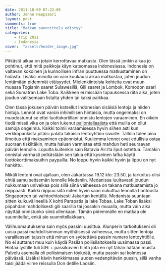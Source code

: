 ```yaml
---
date: 2011-10-09 07:22:00
author: Janne Haapsaari
layout: post
comments: true
title: "Matkan suunnittelu edistyy"
categories:
    - Trip 2011
    - Indonesia
cover:  "assets/header_image.jpg"
---
```


Pitkästä aikaa on jotain kerrottavaa matkasta. Olen tässä jonkin aikaa jo
pohtinut, että mitä paikkoja käyn katsomassa Indonesiassa. Indonesia on
valtavan kokoinen ja kunnollisen infran puuttuessa matkustaminen on hidasta.
Lisäksi minulla on vain kuukausi aikaa matkustaa, joten joudun lentämään
pidemmät etäisyydet. Mielenkiintoisia kohteita ovat muun muassa Togianin
saaret Sulawesillä, Gili saaret ja Lombok, Komodon saari sekä Sumatran Lake
Toba. Kaikkeen ei missään tapauksessa riitä aika, joten joudun valitsemaan
listalta yhden tai kaksi paikkaa.

Olen tässä jokusen päivän katsellut Indonesian sisäisiä lentoja ja niiden
hintoja. Lennot ovat varsin inhimillisen hintaisia, mutta ongelmaksi on
muodostunut se ettei luottokortillani onnistu lentojen varaaminen. En oikein
tiedä missä vika on ja olen lukenut
[pallontallaajista](http://www.pallontallaajat.net) että muilla on ollut
samoja ongelmia. Kaikki toimii varaamisessa hyvin siihen asti kun
verkkopankista pitäisi palata takaisin lentoyhtiön sivuille. Tällöin tulee
aina ilmoitus että maksaminen epäonnistui. Kuulemma lennot ovat edullisia
ostaa suoraan tiskiltäkin, mutta haluan varmistaa että mahdun heti seuraavan
päivän lennolle. Lopulta kuitenkin sain Batavia Air:lta liput ostettua.
Tämäkin onnistui varmasti pelkästään sen takia että kyseinen lafka käytti
luottokorttimaksuihin paypallia. No loppu hyvin kaikki hyvin ja lippu on nyt
hankittu.

Mikäli lentoni ovat ajallaan, olen Jakartassa 19.12 klo: 23.50, ja tarkoitus
olisi ehtiä aamu seitsemän lennolle Medaniin. Medanissa luultavasti joudun
nukkumaan univelkaa pois sillä siinä vaiheessa on takana matkustamista jo
reippaasti. Kaikki riippuu siitä miten hyvin saan nukuttua lennolla Lontoosta
Singaporeen tai vaihtoehtoisesti Jakartan kentällä. Medanista suuntaan sitten
kulkuvälineellä X kohti Parapatia ja lake Tobaa. Lake Toban lisäksi piipahdan
mahdollisesti gili saarilla tai jossakin muualla, mutta vain aika näyttää
onnistunko siinä ollenkaan. Tämän pidemmälle en matkaa ole suunnitellut, enkä
aio suunnitellakkaan.

Välihuomautuksena sain myös passini uusittua. Alunperin tarkoitukseni oli
uusia passi mahdollisimman myöhäisessä vaiheessa, mutta sitten lentoja
varaillessani tajusin että minun on syötettävä passin numero lentoyhtiölle. No
ei auttanut muu kuin käydä Pasilan poliisilaitoksella uusimassa passi. Hintaa
lystille tuli 53€ + passikuvien hinta jota en nyt tähän hätään muista. Palvelu
asemalla oli poliisimaisen töykeää, mutta passin sai kolmessa päivässä.
Lisäksi kävin hankkimassa uuden vedenpitävän pussin, sillä vanha taisi jäädä
viime reissulla Don detille Laosiin.
